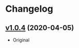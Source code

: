 # Changelog

## [v1.0.4](https://github.com/mxpwt/delit/releases/tag/v1.0.4) (2020-04-05)

- Original
